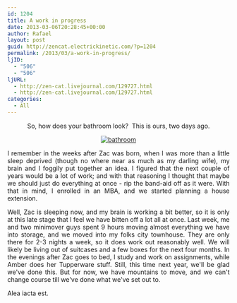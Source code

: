 ```yaml
---
id: 1204
title: A work in progress
date: 2013-03-06T20:28:45+00:00
author: Rafael
layout: post
guid: http://zencat.electrickinetic.com/?p=1204
permalink: /2013/03/a-work-in-progress/
ljID:
  - "506"
  - "506"
ljURL:
  - http://zen-cat.livejournal.com/129727.html
  - http://zen-cat.livejournal.com/129727.html
categories:
  - All
---
```

<p style="text-align: center;">So, how does your bathroom look?  This is ours, two days ago.</p>
<p style="text-align: center;"><a href="http://www.rafaelhart.com/wp-content/uploads/2013/03/bathroom.jpg"><img class="aligncenter  wp-image-1205" alt="bathroom" src="http://www.rafaelhart.com/wp-content/uploads/2013/03/bathroom.jpg" /></a></p>
<p style="text-align: justify;">I remember in the weeks after Zac was born, when I was more than a little sleep deprived (though no where near as much as my darling wife), my brain and I foggily put together an idea. I figured that the next couple of years would be a lot of work; and with that reasoning I thought that maybe we should just do everything at once - rip the band-aid off as it were. With that in mind, I enrolled in an MBA, and we started planning a house extension.</p>
<p style="text-align: justify;">Well, Zac is sleeping now, and my brain is working a bit better, so it is only at this late stage that I feel we have bitten off a lot all at once. Last week, me and two minimover guys spent 9 hours moving almost everything we have into storage, and we moved into my folks city townhouse. They are only there for 2-3 nights a week, so it does work out reasonably well. We will likely be living out of suitcases and a few boxes for the next four months. In the evenings after Zac goes to bed, I study and work on assignments, while Amber does her Tupperware stuff. Still, this time next year, we'll be glad we've done this. But for now, we have mountains to move, and we can't change course till we've done what we've set out to.</p>
<p style="text-align: justify;">Alea iacta est.</p>